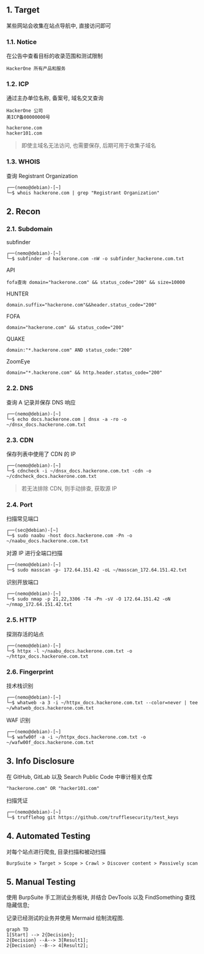 ## 1. Target

某些网站会收集在站点导航中, 直接访问即可

### 1.1. Notice

在公告中查看目标的收录范围和测试限制

```
HackerOne 所有产品和服务
```

### 1.2. ICP

通过主办单位名称, 备案号, 域名交叉查询

```
HackerOne 公司
美ICP备00000000号

hackerone.com
hacker101.com
```

> 即使主域名无法访问, 也需要保存, 后期可用于收集子域名

### 1.3. WHOIS

查询 Registrant Organization

```
┌──(nemo@debian)-[~]
└─$ whois hackerone.com | grep "Registrant Organization"
```

## 2. Recon

### 2.1. Subdomain

subfinder

```
┌──(nemo@debian)-[~]
└─$ subfinder -d hackerone.com -nW -o subfinder_hackerone.com.txt
```

API

```
fofa查询 domain="hackerone.com" && status_code="200" && size=10000
```

HUNTER

```
domain.suffix="hackerone.com"&&header.status_code="200"
```

FOFA

```
domain="hackerone.com" && status_code="200"
```

QUAKE

```
domain:"*.hackerone.com" AND status_code:"200"
```

ZoomEye

```
domain="*.hackerone.com" && http.header.status_code="200"
```

### 2.2. DNS

查询 A 记录并保存 DNS 响应

```
┌──(nemo@debian)-[~]
└─$ echo docs.hackerone.com | dnsx -a -ro -o ~/dnsx_docs.hackerone.com.txt
```

### 2.3. CDN

保存列表中使用了 CDN 的 IP

```
┌──(nemo@debian)-[~]
└─$ cdncheck -i ~/dnsx_docs.hackerone.com.txt -cdn -o ~/cdncheck_docs.hackerone.com.txt
```

> 若无法排除 CDN, 则手动排查, 获取源 IP

### 2.4. Port

扫描常见端口

```
┌──(sec@debian)-[~]
└─$ sudo naabu -host docs.hackerone.com -Pn -o ~/naabu_docs.hackerone.com.txt
```

对源 IP 进行全端口扫描

```
┌──(nemo@debian)-[~]
└─$ sudo masscan -p- 172.64.151.42 -oL ~/masscan_172.64.151.42.txt
```

识别开放端口

```
┌──(nemo@debian)-[~]
└─$ sudo nmap -p 21,22,3306 -T4 -Pn -sV -O 172.64.151.42 -oN ~/nmap_172.64.151.42.txt
```

### 2.5. HTTP

探测存活的站点

```
┌──(nemo@debian)-[~]
└─$ httpx -l ~/naabu_docs.hackerone.com.txt -o ~/httpx_docs.hackerone.com.txt
```

### 2.6. Fingerprint

技术栈识别

```
┌──(nemo@debian)-[~]
└─$ whatweb -a 3 -i ~/httpx_docs.hackerone.com.txt --color=never | tee ~/whatweb_docs.hackerone.com.txt
```

WAF 识别

```
┌──(nemo@debian)-[~]
└─$ wafw00f -a -i ~/httpx_docs.hackerone.com.txt -o ~/wafw00f_docs.hackerone.com.txt
```

## 3. Info Disclosure

在 GitHub, GitLab 以及 Search Public Code 中审计相关仓库

```
"hackerone.com" OR "hacker101.com"
```

扫描凭证

```
┌──(nemo@debian)-[~]
└─$ trufflehog git https://github.com/trufflesecurity/test_keys
```

## 4. Automated Testing

对每个站点进行爬虫, 目录扫描和被动扫描

```
BurpSuite > Target > Scope > Crawl > Discover content > Passively scan
```

## 5. Manual Testing

使用 BurpSuite 手工测试业务板块, 并结合 DevTools 以及 FindSomething 查找隐藏信息;

记录已经测试的业务并使用 Mermaid 绘制流程图.

```mermaid
graph TD
1[Start] --> 2{Decision};
2{Decision} --A--> 3[Result1];
2{Decision} --B--> 4[Result2];
```
